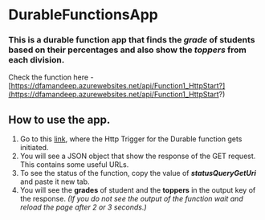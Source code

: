 # DurableFunctionsApp

### This is a durable function app that finds the ***grade*** of students based on their percentages and also show the ***toppers*** from each division.
Check the function here - [https://dfamandeep.azurewebsites.net/api/Function1_HttpStart?](https://dfamandeep.azurewebsites.net/api/Function1_HttpStart?)

## How to use the app.

1. Go to this [link](https://dfamandeep.azurewebsites.net/api/Function1_HttpStart?), where the Http Trigger for the Durable function gets initiated. 
2. You will see a JSON object that show the response of the GET request. This contains some useful URLs.
3. To see the status of the function, copy the value of ***statusQueryGetUri*** and paste it new tab.
4. You will see the **grades** of student and the **toppers** in the output key of the response. *(If you do not see the output of the function wait and reload the page after 2 or 3 seconds.)*
